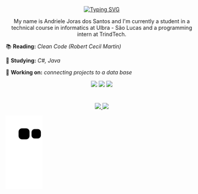 <p align="center">
  <a href="https://git.io/typing-svg"><img src="https://readme-typing-svg.demolab.com?font=Fira+Code&size=30&duration=3000&pause=250&color=A71515&center=true&vCenter=true&width=435&lines=Hi!+I'm+RedONe06;Welcome+to+my+profile!" alt="Typing SVG" /></a>
</p>

<p align="center">My name is Andriele Joras dos Santos and I'm currently a student in a technical course in informatics at Ulbra - São Lucas and a programming intern at TrindTech.</p>
  
📚 **Reading:** *Clean Code (Robert Cecil Martin)*

🔎 **Studying:** *C#, Java*

🔨 **Working on:** *connecting projects to a data base*

<!-- Site pra os badges: https://shields.io/category/social-->
<div align="center">
<a href="https://www.instagram.com/ajota_06/"><img src="https://img.shields.io/badge/-Instagram-red?style=for-the-badge&logo=instagram&logoColor=white"></a>
<a href="https://www.linkedin.com/in/andriele-joras/"><img src="https://img.shields.io/badge/-Linkedin-red?style=for-the-badge&logo=linkedin&logoColor=white"></a>
<a href="mailto:andrielejorasdossantos@gmail.com"><img src="https://img.shields.io/badge/-Gmail-red?style=for-the-badge&logo=Gmail&logoColor=white"></a>
</div>

<h1 align="center"></h1>

<div align="center">
<a href="https://github.com/anuraghazra/github-readme-stats">
  <img height=150em src="https://github-readme-stats.vercel.app/api?username=RedONe06&theme=dark&show_icons=true" />
</a>
<a href="https://github.com/anuraghazra/convoychat">
  <img height=150em src="https://github-readme-stats.vercel.app/api/top-langs/?username=RedONe06&layout=compact&theme=dark&show_icons=true" />
</a>
  </div>
  
![Snake animation](https://github.com/RedONe06/RedONe06/blob/output/github-contribution-grid-snake.svg)




          
          
          
          
          
